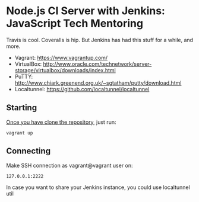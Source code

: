 Node.js CI Server with Jenkins: JavaScript Tech Mentoring
=========
Travis is cool. Coveralls is hip. But Jenkins has had this stuff for a while, and more.

* Vagrant: https://www.vagrantup.com/
* VirtualBox: http://www.oracle.com/technetwork/server-storage/virtualbox/downloads/index.html
* PuTTY: http://www.chiark.greenend.org.uk/~sgtatham/putty/download.html
* Localtunnel: https://github.com/localtunnel/localtunnel


Starting
---------
[Once you have clone the repository](https://github.com/stremann/vagrant-jenkins-node), just run:

    vagrant up

Connecting
-------------
Make SSH connection as vagrant@vagrant user on:

    127.0.0.1:2222

In case you want to share your Jenkins instance, you could use localtunnel util
